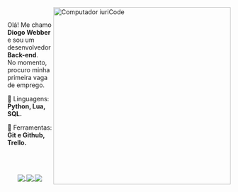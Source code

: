 <img src="https://raw.githubusercontent.com/MicaelliMedeiros/micaellimedeiros/master/image/computer-illustration.png" min-width="400px" max-width="400px" width="400px" align="right" alt="Computador iuriCode">

<br>

<p align="left"> 
  Olá! Me chamo <strong>Diogo Webber</strong> e sou um desenvolvedor <strong>Back-end</strong>.<br>
  No momento, procuro minha primeira vaga de emprego.
</p>

<p align="left">
  🚀 Linguagens: <strong>Python, Lua, SQL.</strong>
</p>

<p align="left">
  💼 Ferramentas: <strong>Git e Github, Trello.</strong>
</p>

<br><br>

<p align="center">
  <a href="mailto:diogow03@gmail.com">
    <img
      align="center"
      src="https://img.shields.io/badge/Gmail-1C1C1C?style=for-the-badge&logo=gmail&logoColor=white"
    />
  </a>
  <a href="https://www.linkedin.com/in/diogo-webber/">
    <img
         align="center"
         src="https://img.shields.io/badge/LinkedIn-1C1C1C?style=for-the-badge&logo=linkedin&logoColor=white"
  </a>
  <a href="https://steamcommunity.com/id/leonidasiv/">
    <img
      align="center"
      src="https://img.shields.io/badge/Steam-1C1C1C?style=for-the-badge&logo=steam&logoColor=white"
    />
  </a>
</p>
